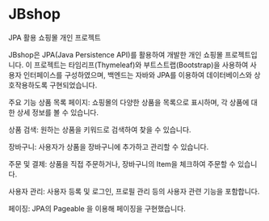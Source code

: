 # JBshop
JPA 활용 쇼핑몰 개인 프로젝트


JBshop은 JPA(Java Persistence API)를 활용하여 개발한 개인 쇼핑몰 프로젝트입니다. 
이 프로젝트는 타임리프(Thymeleaf)와 부트스트랩(Bootstrap)을 사용하여 사용자 인터페이스를 구성하였으며, 
백엔드는 자바와 JPA를 이용하여 데이터베이스와 상호작용하도록 구현되었습니다.


주요 기능
상품 목록 페이지: 쇼핑몰의 다양한 상품을 목록으로 표시하며, 각 상품에 대한 상세 정보를 볼 수 있습니다.

상품 검색: 원하는 상품을 키워드로 검색하여 찾을 수 있습니다.

장바구니: 사용자가 상품을 장바구니에 추가하고 관리할 수 있습니다.

주문 및 결제: 상품을 직접 주문하거나, 장바구니의 Item을 체크하여 주문할 수 있습니다.

사용자 관리: 사용자 등록 및 로그인, 프로필 관리 등의 사용자 관련 기능을 포함합니다.

페이징: JPA의 Pageable 을 이용해 페이징을 구현했습니다.
